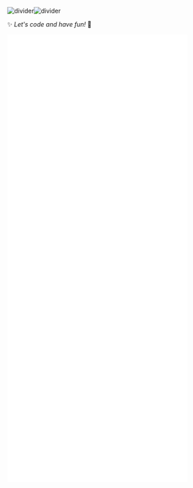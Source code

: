 ![divider](https://github.com/user-attachments/assets/ca1e4fc5-2edf-4c8b-acf7-ae8f1c574472)![divider](https://github.com/user-attachments/assets/ca1e4fc5-2edf-4c8b-acf7-ae8f1c574472)

✨ *Let's code and have fun!* 🚀  


![Metrics](https://github.com/Lu-LuToine/Lu-LuToine/blob/main/github-metrics.svg)
